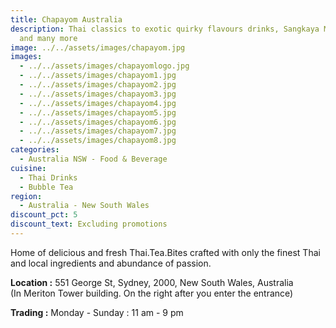 ```yaml
---
title: Chapayom Australia
description: Thai classics to exotic quirky flavours drinks, Sangkaya Milky Bun
  and many more
image: ../../assets/images/chapayom.jpg
images:
  - ../../assets/images/chapayomlogo.jpg
  - ../../assets/images/chapayom1.jpg
  - ../../assets/images/chapayom2.jpg
  - ../../assets/images/chapayom3.jpg
  - ../../assets/images/chapayom4.jpg
  - ../../assets/images/chapayom5.jpg
  - ../../assets/images/chapayom6.jpg
  - ../../assets/images/chapayom7.jpg
  - ../../assets/images/chapayom8.jpg
categories:
  - Australia NSW - Food & Beverage
cuisine:
  - Thai Drinks
  - Bubble Tea
region:
  - Australia - New South Wales
discount_pct: 5
discount_text: Excluding promotions
---
```


Home of delicious and fresh Thai.Tea.Bites crafted with only the finest Thai and local ingredients and abundance of passion.

**Location :** 551 George St, Sydney, 2000, New South Wales, Australia\
(In Meriton Tower building. On the right after you enter the entrance)

**Trading :** Monday - Sunday : 11 am - 9 pm
